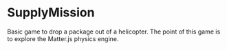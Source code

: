 # SupplyMission
Basic game to drop a package out of a helicopter. The point of this game is to explore the Matter.js physics engine.
